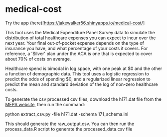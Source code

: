 # medical-cost

Try the app (here)[https://jakewalker56.shinyapps.io/medical-cost/]

This tool uses the Medical Expenditure Panel Survey data to simulate the distribution of total healthcare expenses you can expect to incur over the next year. Your final out-of-pocket expense depends on the type of insurance you have, and what percentage of your costs it covers. For reference, a 'Silver' plan under the ACA is one that is expected to cover about 70% of costs on average.

Healthcare spend is bimodal in log space, with one peak at $0 and the other a function of demographic data. This tool uses a logistic regression to predict the odds of spending $0, and a regularized linear regression to predict the mean and standard deviation of the log of non-zero healthcare costs. 

To generate the csv processed csv files, download the h171.dat file from the [MEPS website](https://meps.ahrq.gov/mepsweb/data_stats/download_data_files_detail.jsp?cboPufNumber=HC-171), then run the command:

python extract_csv.py -file h171.dat -schema 171_schema.ini

This should generate the raw_output.csv.  You can then run the process_data.R script to generate the processed_data.csv file


